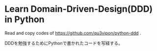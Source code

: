 # Learn Domain-Driven-Design(DDD) in Python
Read and copy codes of https://github.com/qu3vipon/python-ddd .

DDDを勉強するためにPythonで書かれたコードを写経する。
